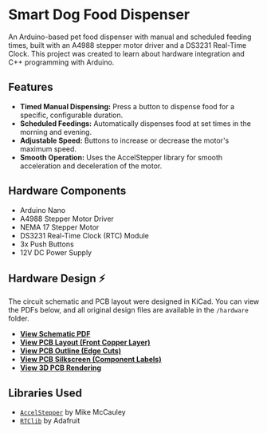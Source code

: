 # Smart Dog Food Dispenser

An Arduino-based pet food dispenser with manual and scheduled feeding times, built with an A4988 stepper motor driver and a DS3231 Real-Time Clock. This project was created to learn about hardware integration and C++ programming with Arduino.

## Features

* **Timed Manual Dispensing:** Press a button to dispense food for a specific, configurable duration.
* **Scheduled Feedings:** Automatically dispenses food at set times in the morning and evening.
* **Adjustable Speed:** Buttons to increase or decrease the motor's maximum speed.
* **Smooth Operation:** Uses the AccelStepper library for smooth acceleration and deceleration of the motor.

## Hardware Components

* Arduino Nano
* A4988 Stepper Motor Driver
* NEMA 17 Stepper Motor
* DS3231 Real-Time Clock (RTC) Module
* 3x Push Buttons
* 12V DC Power Supply

## Hardware Design ⚡️

The circuit schematic and PCB layout were designed in KiCad. You can view the PDFs below, and all original design files are available in the `/hardware` folder.

* **[View Schematic PDF](hardware/Dog_food_dispense_Schematic.pdf)**
* **[View PCB Layout (Front Copper Layer)](hardware/Dog_food_dispense_PCB-F_Cu.pdf)**
* **[View PCB Outline (Edge Cuts)](hardware/Dog_food_dispense_PCB-Edge_Cuts.pdf)**
* **[View PCB Silkscreen (Component Labels)](hardware/Dog_food_dispense_PCB-F_Silkscreen.pdf)**
* **[View 3D PCB Rendering](hardware/3D_PCB.pdf)**
    
## Libraries Used

* [`AccelStepper`](https://www.airspayce.com/mikem/arduino/AccelStepper/) by Mike McCauley
* [`RTClib`](https://github.com/adafruit/RTClib) by Adafruit
